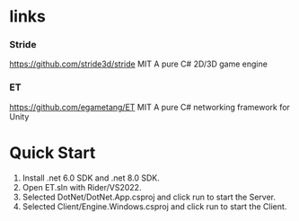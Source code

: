 # links
### Stride
  https://github.com/stride3d/stride MIT A pure C# 2D/3D game engine
### ET
  https://github.com/egametang/ET MIT  A pure C# networking framework for Unity

# Quick Start
  1. Install .net 6.0 SDK and .net 8.0 SDK.
  2. Open ET.sln with Rider/VS2022.
  3. Selected DotNet/DotNet.App.csproj and click run to start the Server.
  4. Selected Client/Engine.Windows.csproj and click run to start the Client.
